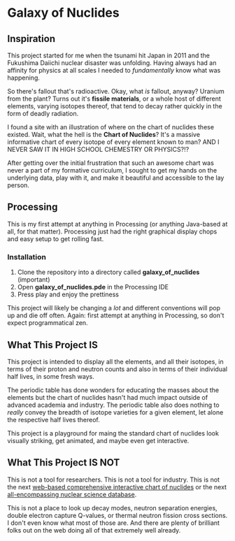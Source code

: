 Galaxy of Nuclides
==================

Inspiration
-----------

This project started for me when the tsunami hit Japan in 2011 and the Fukushima Daiichi nuclear disaster was unfolding. Having always had an affinity for physics at all scales I needed to *fundamentally* know what was happening.

So there's fallout that's radioactive. Okay, what *is* fallout, anyway? Uranium from the plant? Turns out it's **fissile materials**, or a whole host of different elements, varying isotopes thereof, that tend to decay rather quickly in the form of deadly radiation.

I found a site with an illustration of where on the chart of nuclides these existed. Wait, what the hell is the **Chart of Nuclides**? It's a massive informative chart of every isotope of every element known to man? AND I NEVER SAW IT IN HIGH SCHOOL CHEMESTRY OR PHYSICS?!?

After getting over the initial frustration that such an awesome chart was never a part of my formative curriculum, I sought to get my hands on the underlying data, play with it, and make it beautiful and accessible to the lay person.


Processing
----------

This is my first attempt at anything in Processing (or anything Java-based at all, for that matter). Processing just had the right graphical display chops and easy setup to get rolling fast.

### Installation

1. Clone the repository into a directory called **galaxy_of_nuclides** (important)
2. Open **galaxy_of_nuclides.pde** in the Processing IDE
3. Press play and enjoy the prettiness

This project will likely be changing a *lot* and different conventions will pop up and die off often. Again: first attempt at anything in Processing, so don't expect programmatical zen.


What This Project IS
--------------------

This project is intended to display all the elements, and all their isotopes, in terms of their proton and neutron counts and also in terms of their individual half lives, in some fresh ways.

The periodic table has done wonders for educating the masses about the elements but the chart of nuclides hasn't had much impact outside of advanced academia and industry. The periodic table also does nothing to *really* convey the breadth of isotope varieties for a given element, let alone the respective half lives thereof.

This project is a playground for maing the standard chart of nuclides look visually striking, get animated, and maybe even get interactive.

What This Project IS NOT
------------------------

This is not a tool for researchers. This is not a tool for industry. This is not the next [web-based comprehensive interactive chart of nuclides](http://www.nndc.bnl.gov/chart/) or the next [all-encompassing nuclear science database](http://www.nucleonica.net/).

This is not a place to look up decay modes, neutron separation energies, double electron capture Q-values, or thermal neutron fission cross sections. I don't even know what most of those are. And there are plenty of brilliant folks out on the web doing all of that extremely well already.
